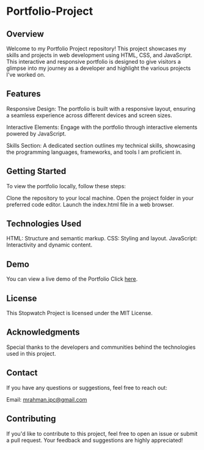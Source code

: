 # Portfolio-Project

## Overview

Welcome to my Portfolio Project repository! This project showcases my skills and projects in web development using HTML, CSS, and JavaScript. This interactive and responsive portfolio is designed to give visitors a glimpse into my journey as a developer and highlight the various projects I've worked on.

## Features

Responsive Design: The portfolio is built with a responsive layout, ensuring a seamless experience across different devices and screen sizes.

Interactive Elements: Engage with the portfolio through interactive elements powered by JavaScript. 

Skills Section: A dedicated section outlines my technical skills, showcasing the programming languages, frameworks, and tools I am proficient in.

## Getting Started

To view the portfolio locally, follow these steps:

Clone the repository to your local machine.
Open the project folder in your preferred code editor.
Launch the index.html file in a web browser.

## Technologies Used

HTML: Structure and semantic markup.
CSS: Styling and layout.
JavaScript: Interactivity and dynamic content.

## Demo
You can view a live demo of the Portfolio Click [here](https://gibrail404.github.io/Portfolio-Project/).


## License

This Stopwatch Project is licensed under the MIT License.

## Acknowledgments

Special thanks to the developers and communities behind the technologies used in this project.

## Contact

If you have any questions or suggestions, feel free to reach out:

Email: mrahman.jpc@gmail.com

## Contributing

If you'd like to contribute to this project, feel free to open an issue or submit a pull request. Your feedback and suggestions are highly appreciated!
